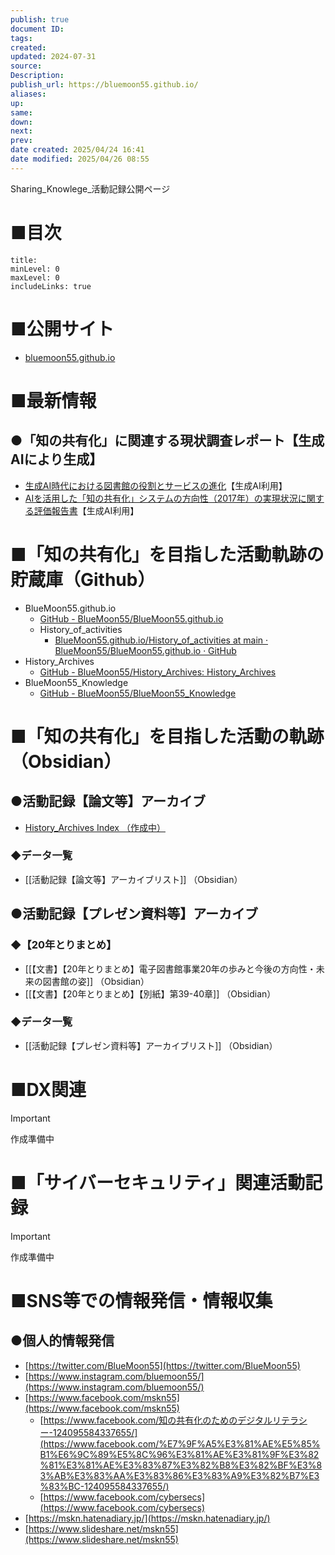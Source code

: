 ```yaml
---
publish: true
document ID: 
tags: 
created: 
updated: 2024-07-31
source: 
Description: 
publish_url: https://bluemoon55.github.io/
aliases: 
up: 
same: 
down: 
next: 
prev: 
date created: 2025/04/24 16:41
date modified: 2025/04/26 08:55
---
```


Sharing_Knowlege_活動記録公開ページ

# ■目次

```table-of-contents
title: 
minLevel: 0
maxLevel: 0
includeLinks: true
```

# ■公開サイト

- [bluemoon55.github.io](https://bluemoon55.github.io/)

# ■最新情報

## ●「知の共有化」に関連する現状調査レポート【生成AIにより生成】

- [生成AI時代における図書館の役割とサービスの進化](https://bluemoon55.github.io/History_of_activities/AI_Generation/生成AI時代の図書館の役割_.pdf)【生成AI利用】
- [AIを活用した「知の共有化」システムの方向性（2017年）の実現状況に関する評価報告書](https://bluemoon55.github.io/History_of_activities/AI_Generation/AI知の共有化実現度調査_.pdf)【生成AI利用】

# ■「知の共有化」を目指した活動軌跡の貯蔵庫（Github）

- BlueMoon55.github.io
	- [GitHub - BlueMoon55/BlueMoon55.github.io](https://github.com/BlueMoon55/BlueMoon55.github.io/tree/main)
	- History_of_activities
		- [BlueMoon55.github.io/History\_of\_activities at main · BlueMoon55/BlueMoon55.github.io · GitHub](https://github.com/BlueMoon55/BlueMoon55.github.io/tree/main/History_of_activities)
- History\_Archives
	- [GitHub - BlueMoon55/History\_Archives: History\_Archives](https://github.com/BlueMoon55/History_Archives)
- BlueMoon55\_Knowledge
	- [GitHub - BlueMoon55/BlueMoon55\_Knowledge](https://github.com/BlueMoon55/BlueMoon55_Knowledge)

# ■「知の共有化」を目指した活動の軌跡（Obsidian）

## ●活動記録【論文等】アーカイブ

- [History\_Archives Index （作成中）](https://bluemoon55.github.io/History_Archives/)

### ◆データ一覧

- [[活動記録【論文等】アーカイブリスト]] （Obsidian）

## ●活動記録【プレゼン資料等】アーカイブ

### ◆【20年とりまとめ】

- [[【文書】【20年とりまとめ】電子図書館事業20年の歩みと今後の方向性・未来の図書館の姿]] （Obsidian）
- [[【文書】【20年とりまとめ】【別紙】第39-40章]] （Obsidian）

### ◆データ一覧

- [[活動記録【プレゼン資料等】アーカイブリスト]] （Obsidian）

# ■DX関連

> [!important]
> 作成準備中

# ■「サイバーセキュリティ」関連活動記録

> [!important]
> 作成準備中

# ■SNS等での情報発信・情報収集

## ●個人的情報発信

- [https://twitter.com/BlueMoon55](https://twitter.com/BlueMoon55)
- [https://www.instagram.com/bluemoon55/](https://www.instagram.com/bluemoon55/)
- [https://www.facebook.com/mskn55](https://www.facebook.com/mskn55)
    - [https://www.facebook.com/知の共有化のためのデジタルリテラシー-124095584337655/](https://www.facebook.com/%E7%9F%A5%E3%81%AE%E5%85%B1%E6%9C%89%E5%8C%96%E3%81%AE%E3%81%9F%E3%82%81%E3%81%AE%E3%83%87%E3%82%B8%E3%82%BF%E3%83%AB%E3%83%AA%E3%83%86%E3%83%A9%E3%82%B7%E3%83%BC-124095584337655/)
    - [https://www.facebook.com/cybersecs](https://www.facebook.com/cybersecs)
- [https://mskn.hatenadiary.jp/](https://mskn.hatenadiary.jp/)
- [https://www.slideshare.net/mskn55](https://www.slideshare.net/mskn55)

